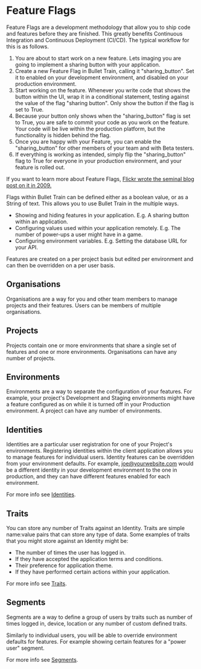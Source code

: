 # Feature Flags

Feature Flags are a development methodology that allow you to ship code and features before they are finished. This greatly benefits Continuous Integration and Continuous Deployment (CI/CD). The typical workflow for this is as follows.

1. You are about to start work on a new feature. Lets imaging you are going to implement a sharing button with your application.
2. Create a new Feature Flag in Bullet Train, calling it "sharing_button". Set it to enabled on your development environment, and disabled on your production environment.
3. Start working on the feature. Whenever you write code that shows the button within the UI, wrap it in a conditional statement, testing against the value of the flag "sharing button". Only show the button if the flag is set to True.
4. Because your button only shows when the "sharing_button" flag is set to True, you are safe to commit your code as you work on the feature. Your code will be live within the production platform, but the functionality is hidden behind the flag.
5. Once you are happy with your Feature, you can enable the "sharing_button" for other members of your team and with Beta testers.
6. If everything is working as intended, simply flip the "sharing_button" flag to True for everyone in your production environment, and your feature is rolled out.

If you want to learn more about Feature Flags, [Flickr wrote the seminal blog post on it in 2009.](https://code.flickr.net/2009/12/02/flipping-out/)

Flags within Bullet Train can be defined either as a boolean value, or as a String of text. This allows you to use Bullet Train in the multiple ways.

- Showing and hiding features in your application. E.g. A sharing button within an application.
- Configuring values used within your application remotely. E.g. The number of power-ups a user might have in a game.
- Configuring environment variables. E.g. Setting the database URL for your API.

Features are created on a per project basis but edited per environment and can then be overridden on a per user basis.

## Organisations

Organisations are a way for you and other team members to manage projects and their features. Users can be members of multiple organisations.

## Projects

Projects contain one or more environments that share a single set of features and one or more environments. Organisations can have any number of projects.

## Environments

Environments are a way to separate the configuration of your features. For example, your project's Development and Staging environments might have a feature configured as on while it is turned off in your Production environment. A project can have any number of environments.

## Identities

Identities are a particular user registration for one of your Project's environments. Registering identities within the client application allows you to manage features for individual users. Identity features can be overridden from your environment defaults. For example, joe@yourwebsite.com would be a different identity in your development environment to the one in production, and they can have different features enabled for each environment.

For more info see [Identities](/managing-identities).

## Traits

You can store any number of Traits against an Identity. Traits are simple name:value pairs that can store any type of data. Some examples of traits that you might store against an Identity might be:

- The number of times the user has logged in.
- If they have accepted the application terms and conditions.
- Their preference for application theme.
- If they have performed certain actions within your application.

For more info see [Traits](/managing-identities/#identity-traits).

## Segments

Segments are a way to define a group of users by traits such as number of times logged in, device, location or any number of custom defined traits.

Similarly to individual users, you will be able to override environment defaults for features. For example showing certain features for a "power user" segment.

For more info see [Segments](/managing-segments).
